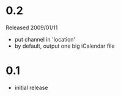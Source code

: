 # 0.2 #

Released 2009/01/11

  * put channel in 'location'
  * by default, output one big iCalendar file

# 0.1 #

  * initial release